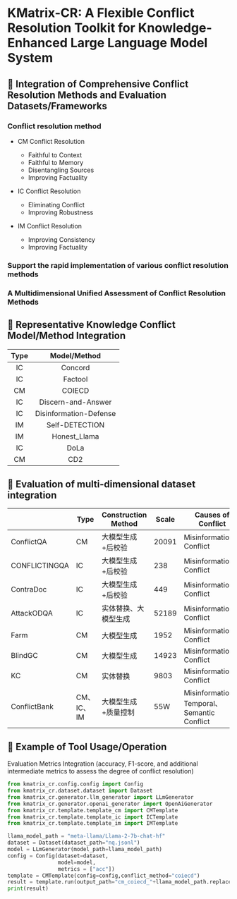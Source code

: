# KMatrix-CR: A Flexible Conflict Resolution Toolkit for Knowledge-Enhanced Large Language Model System



## 🔧 Integration of Comprehensive Conflict Resolution Methods and Evaluation Datasets/Frameworks



### Conflict resolution method

- CM Conflict Resolution
  - Faithful to Context
  - Faithful to Memory
  - Disentangling Sources
  - Improving Factuality

- IC Conflict Resolution
  - Eliminating Conflict
  - Improving Robustness

- IM Conflict Resolution
  - Improving Consistency
  - Improving Factuality

### Support the rapid implementation of various conflict resolution methods



### A Multidimensional Unified Assessment of Conflict Resolution Methods





## 📓 Representative Knowledge Conflict Model/Method Integration

| **Type** |  **Model**/**Method**  |
| :------: | :--------------------: |
|    IC    |        Concord         |
|    IC    |        Factool         |
|    CM    |         COIECD         |
|    IC    |   Discern-and-Answer   |
|    IC    | Disinformation-Defense |
|    IM    |     Self-DETECTION     |
|    IM    |      Honest_Llama      |
|    IC    |          DoLa          |
|    CM    |          CD2           |





## 📄 Evaluation of multi-dimensional dataset integration

|               | **Type**   | **Construction Method** | **Scale** | **Causes of Conflict**                        |
| ------------- | ---------- | ----------------------- | --------- | --------------------------------------------- |
| ConflictQA    | CM         | 大模型生成+后校验       | 20091     | Misinformation  Conflict                      |
| CONFLICTINGQA | IC         | 大模型生成+后校验       | 238       | Misinformation  Conflict                      |
| ContraDoc     | IC         | 大模型生成+后校验       | 449       | Misinformation  Conflict                      |
| AttackODQA    | IC         | 实体替换、大模型生成    | 52189     | Misinformation  Conflict                      |
| Farm          | CM         | 大模型生成              | 1952      | Misinformation  Conflict                      |
| BlindGC       | CM         | 大模型生成              | 14923     | Misinformation  Conflict                      |
| KC            | CM         | 实体替换                | 9803      | Misinformation  Conflict                      |
| ConflictBank  | CM、IC、IM | 大模型生成+质量控制     | 55W       | Misinformation、  Temporal、Semantic Conflict |





## 💫 Example of Tool Usage/Operation

Evaluation Metrics Integration (accuracy, F1-score, and additional intermediate metrics to assess the degree of conflict resolution)

```python
from kmatrix_cr.config.config import Config
from kmatrix_cr.dataset.dataset import Dataset
from kmatrix_cr.generator.llm_generator import LLmGenerator
from kmatrix_cr.generator.openai_generator import OpenAiGenerator
from kmatrix_cr.template.template_cm import CMTemplate
from kmatrix_cr.template.template_ic import ICTemplate
from kmatrix_cr.template.template_im import IMTemplate

llama_model_path = "meta-llama/Llama-2-7b-chat-hf"
dataset = Dataset(dataset_path="nq.jsonl")
model = LLmGenerator(model_path=llama_model_path) 
config = Config(dataset=dataset,
                model=model,
                metrics = ["acc"])
template = CMTemplate(config=config,conflict_method="coiecd")
result = template.run(output_path="cm_coiecd_"+llama_model_path.replace("/","_")+".json")
print(result)
```

